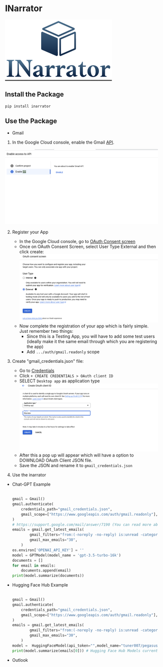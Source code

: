 # INarrator

![Logo](https://github.com/keenborder786/INarrator/blob/main/assets/Logo.png)



## Install the Package

```
pip install inarrator

```

## Use the Package

- Gmail

1. In the Google Cloud console, enable the Gmail [API](https://console.cloud.google.com/flows/enableapi?apiid=gmail.googleapis.com).

![](https://github.com/keenborder786/INarrator/blob/b2f5e4d81d364c3dffdb79e5b018bcdc367191d8/assets/Image_1_Gmail.png)

2. Register your App

    - In the Google Cloud console, go to [OAuth Consent screen](https://console.cloud.google.com/apis/credentials/consent)
    - Once on OAuth Consent Screen, select User Type External and then click create:
    ![](https://github.com/keenborder786/INarrator/blob/90abfdb444974c2dc2fb91be4afc86e288397564/assets/Image_2_Gmail.png)
    - Now complete the registration of your app which is fairly simple. Just remember two things:
        - Since this is a Testing App, you will have to add some test users (ideally make it the same email through which you are registering the app)
        - Add `.../auth/gmail.readonly` scope
3. Create "gmail_credentials.json" file:
    - Go to [Credentials](https://console.cloud.google.com/apis/credentials)
    - Click `+ CREATE CREDENTIALS > OAuth client ID`
    - SELECT `Desktop app` as application type
    ![](https://github.com/keenborder786/INarrator/blob/bca253b67bc6c3884aaf0815afd6ed3f9a80b3af/assets/Image_3_Gmail.png)
    - After this a pop up will appear which will have a option to DOWNLOAD OAuth Client JSON file.
    - Save the JSON and rename it to `gmail_credentials.json`

4. Use the inarrator 

- Chat-GPT Example

    ```python

    gmail = Gmail()
    gmail.authenticate(
        credentials_path="gmail_credentials.json",
        gmail_scope=["https://www.googleapis.com/auth/gmail.readonly"],
    )
    # https://support.google.com/mail/answer/7190 (You can read more about Gmail Filters)
    emails = gmail.get_latest_emails(
            gmail_filters="from:(-noreply -no-reply) is:unread -category:social -category:promotions -unsubscribe", # 
            gmail_max_emails="30",
        )
    os.environ['OPENAI_API_KEY'] = ''
    model = GPTModel(model_name = 'gpt-3.5-turbo-16k')
    documents = []
    for email in emails:
        documents.append(email)
    print(model.summarize(documents))

    ```

- Hugging Face Hub Example

    ```python

    gmail = Gmail()
    gmail.authenticate(
        credentials_path="gmail_credentials.json",
        gmail_scope=["https://www.googleapis.com/auth/gmail.readonly"],
    )
    emails = gmail.get_latest_emails(
            gmail_filters="from:(-noreply -no-reply) is:unread -category:social -category:promotions -unsubscribe",
            gmail_max_emails="30",
        )
    model =  HuggingFaceModel(api_token="",model_name="tuner007/pegasus_summarizer")
    print(model.summarize(emails[0])) # Hugging Face Hub Models currently can summarize one email at a time.
    ```



- Outlook


